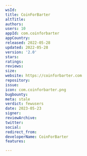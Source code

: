 ```yaml
---
wsId: 
title: CoinForBarter
altTitle: 
authors: 
users: 10
appId: com.coinforbarter
appCountry: 
released: 2022-05-28
updated: 2022-05-28
version: '2.0'
stars: 
ratings: 
reviews: 
size: 
website: https://coinforbarter.com
repository: 
issue: 
icon: com.coinforbarter.png
bugbounty: 
meta: stale
verdict: fewusers
date: 2023-05-23
signer: 
reviewArchive: 
twitter: 
social: 
redirect_from: 
developerName: CoinForBarter
features: 

---
```


